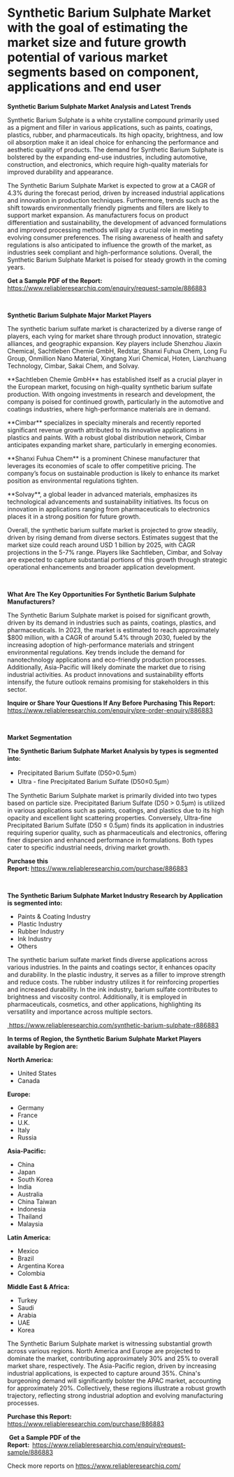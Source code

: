 <p><h1>Synthetic Barium Sulphate Market with the goal of estimating the market size and future growth potential of various market segments based on component, applications and end user</h1></p><p><strong>Synthetic Barium Sulphate Market Analysis and Latest Trends</strong></p>
<p><p>Synthetic Barium Sulphate is a white crystalline compound primarily used as a pigment and filler in various applications, such as paints, coatings, plastics, rubber, and pharmaceuticals. Its high opacity, brightness, and low oil absorption make it an ideal choice for enhancing the performance and aesthetic quality of products. The demand for Synthetic Barium Sulphate is bolstered by the expanding end-use industries, including automotive, construction, and electronics, which require high-quality materials for improved durability and appearance.</p><p>The Synthetic Barium Sulphate Market is expected to grow at a CAGR of 4.3% during the forecast period, driven by increased industrial applications and innovation in production techniques. Furthermore, trends such as the shift towards environmentally friendly pigments and fillers are likely to support market expansion. As manufacturers focus on product differentiation and sustainability, the development of advanced formulations and improved processing methods will play a crucial role in meeting evolving consumer preferences. The rising awareness of health and safety regulations is also anticipated to influence the growth of the market, as industries seek compliant and high-performance solutions. Overall, the Synthetic Barium Sulphate Market is poised for steady growth in the coming years.</p></p>
<p><strong>Get a Sample PDF of the Report:&nbsp;</strong> <a href="https://www.reliableresearchiq.com/enquiry/request-sample/886883?utm_campaign=3055&utm_medium=2&utm_source=Github&utm_content=ia&utm_term=31032025&utm_id=synthetic-barium-sulphate">https://www.reliableresearchiq.com/enquiry/request-sample/886883</a></p>
<p>&nbsp;</p>
<p><strong>Synthetic Barium Sulphate Major Market Players</strong></p>
<p><p>The synthetic barium sulfate market is characterized by a diverse range of players, each vying for market share through product innovation, strategic alliances, and geographic expansion. Key players include Shenzhou Jiaxin Chemical, Sachtleben Chemie GmbH, Redstar, Shanxi Fuhua Chem, Long Fu Group, Onmillion Nano Material, Xingtang Xuri Chemical, Hoten, Lianzhuang Technology, Cimbar, Sakai Chem, and Solvay.</p><p>**Sachtleben Chemie GmbH** has established itself as a crucial player in the European market, focusing on high-quality synthetic barium sulfate production. With ongoing investments in research and development, the company is poised for continued growth, particularly in the automotive and coatings industries, where high-performance materials are in demand.</p><p>**Cimbar** specializes in specialty minerals and recently reported significant revenue growth attributed to its innovative applications in plastics and paints. With a robust global distribution network, Cimbar anticipates expanding market share, particularly in emerging economies.</p><p>**Shanxi Fuhua Chem** is a prominent Chinese manufacturer that leverages its economies of scale to offer competitive pricing. The company’s focus on sustainable production is likely to enhance its market position as environmental regulations tighten.</p><p>**Solvay**, a global leader in advanced materials, emphasizes its technological advancements and sustainability initiatives. Its focus on innovation in applications ranging from pharmaceuticals to electronics places it in a strong position for future growth.</p><p>Overall, the synthetic barium sulfate market is projected to grow steadily, driven by rising demand from diverse sectors. Estimates suggest that the market size could reach around USD 1 billion by 2025, with CAGR projections in the 5-7% range. Players like Sachtleben, Cimbar, and Solvay are expected to capture substantial portions of this growth through strategic operational enhancements and broader application development.</p></p>
<p>&nbsp;</p>
<p><strong>What Are The Key Opportunities For Synthetic Barium Sulphate Manufacturers?</strong></p>
<p><p>The Synthetic Barium Sulphate market is poised for significant growth, driven by its demand in industries such as paints, coatings, plastics, and pharmaceuticals. In 2023, the market is estimated to reach approximately $800 million, with a CAGR of around 5.4% through 2030, fueled by the increasing adoption of high-performance materials and stringent environmental regulations. Key trends include the demand for nanotechnology applications and eco-friendly production processes. Additionally, Asia-Pacific will likely dominate the market due to rising industrial activities. As product innovations and sustainability efforts intensify, the future outlook remains promising for stakeholders in this sector.</p></p>
<p><strong>Inquire or Share Your Questions If Any Before Purchasing This Report:</strong> <a href="https://www.reliableresearchiq.com/enquiry/pre-order-enquiry/886883?utm_campaign=3055&utm_medium=2&utm_source=Github&utm_content=ia&utm_term=31032025&utm_id=synthetic-barium-sulphate">https://www.reliableresearchiq.com/enquiry/pre-order-enquiry/886883</a></p>
<p>&nbsp;</p>
<p><strong>Market Segmentation</strong></p>
<p><strong>The Synthetic Barium Sulphate Market Analysis by types is segmented into:</strong></p>
<p><ul><li>Precipitated Barium Sulfate (D50>0.5μm）</li><li>Ultra - fine Precipitated Barium Sulfate (D50≤0.5μm）</li></ul></p>
<p><p>The Synthetic Barium Sulphate market is primarily divided into two types based on particle size. Precipitated Barium Sulfate (D50 > 0.5μm) is utilized in various applications such as paints, coatings, and plastics due to its high opacity and excellent light scattering properties. Conversely, Ultra-fine Precipitated Barium Sulfate (D50 ≤ 0.5μm) finds its application in industries requiring superior quality, such as pharmaceuticals and electronics, offering finer dispersion and enhanced performance in formulations. Both types cater to specific industrial needs, driving market growth.</p></p>
<p><strong>Purchase this Report:&nbsp;</strong><a href="https://www.reliableresearchiq.com/purchase/886883?utm_campaign=3055&utm_medium=2&utm_source=Github&utm_content=ia&utm_term=31032025&utm_id=synthetic-barium-sulphate">https://www.reliableresearchiq.com/purchase/886883</a></p>
<p>&nbsp;</p>
<p><strong>The Synthetic Barium Sulphate Market Industry Research by Application is segmented into:</strong></p>
<p><ul><li>Paints & Coating Industry</li><li>Plastic Industry</li><li>Rubber Industry</li><li>Ink Industry</li><li>Others</li></ul></p>
<p><p>The synthetic barium sulfate market finds diverse applications across various industries. In the paints and coatings sector, it enhances opacity and durability. In the plastic industry, it serves as a filler to improve strength and reduce costs. The rubber industry utilizes it for reinforcing properties and increased durability. In the ink industry, barium sulfate contributes to brightness and viscosity control. Additionally, it is employed in pharmaceuticals, cosmetics, and other applications, highlighting its versatility and importance across multiple sectors.</p></p>
<p><a href="https://www.reliableresearchiq.com/synthetic-barium-sulphate-r886883?utm_campaign=3055&utm_medium=2&utm_source=Github&utm_content=ia&utm_term=31032025&utm_id=synthetic-barium-sulphate">&nbsp;https://www.reliableresearchiq.com/synthetic-barium-sulphate-r886883</a></p>
<p><strong>In terms of Region, the Synthetic Barium Sulphate Market Players available by Region are:</strong></p>
<p>
    <p> <strong> North America: </strong>
        <ul>
            <li>United States</li>
            <li>Canada</li>
        </ul>
        </p> 
    <p> <strong> Europe: </strong>
        <ul>
            <li>Germany</li>
            <li>France</li>
            <li>U.K.</li>
            <li>Italy</li>
            <li>Russia</li>
        </ul>
        </p> 
    <p> <strong> Asia-Pacific: </strong>
        <ul>
            <li>China</li>
            <li>Japan</li>
            <li>South Korea</li>
            <li>India</li>
            <li>Australia</li>
            <li>China Taiwan</li>
            <li>Indonesia</li>
            <li>Thailand</li>
            <li>Malaysia</li>
        </ul>
        </p> 
    <p> <strong> Latin America: </strong>
        <ul>
            <li>Mexico</li>
            <li>Brazil</li>
            <li>Argentina Korea</li>
            <li>Colombia</li>
        </ul>
        </p> 
    <p> <strong> Middle East & Africa: </strong>
        <ul>
            <li>Turkey</li>
            <li>Saudi</li>
            <li>Arabia</li>
            <li>UAE</li>
            <li>Korea</li>
        </ul>
    </p>
    </p>
<p><p>The Synthetic Barium Sulphate market is witnessing substantial growth across various regions. North America and Europe are projected to dominate the market, contributing approximately 30% and 25% to overall market share, respectively. The Asia-Pacific region, driven by increasing industrial applications, is expected to capture around 35%. China's burgeoning demand will significantly bolster the APAC market, accounting for approximately 20%. Collectively, these regions illustrate a robust growth trajectory, reflecting strong industrial adoption and evolving manufacturing processes.</p></p>
<p><strong>Purchase this Report: </strong><a href="https://www.reliableresearchiq.com/purchase/886883?utm_campaign=3055&utm_medium=2&utm_source=Github&utm_content=ia&utm_term=31032025&utm_id=synthetic-barium-sulphate">https://www.reliableresearchiq.com/purchase/886883</a></p>
<p>&nbsp;<strong>Get a Sample PDF of the Report:&nbsp;&nbsp;</strong><a href="https://www.reliableresearchiq.com/enquiry/request-sample/886883?utm_campaign=3055&utm_medium=2&utm_source=Github&utm_content=ia&utm_term=31032025&utm_id=synthetic-barium-sulphate">https://www.reliableresearchiq.com/enquiry/request-sample/886883</a></p>
<p><strong></strong></p>
<p>Check more reports on <a href="https://www.reliableresearchiq.com/?utm_campaign=3055&utm_medium=2&utm_source=Github&utm_content=ia&utm_term=31032025&utm_id=synthetic-barium-sulphate">https://www.reliableresearchiq.com/</a></p>